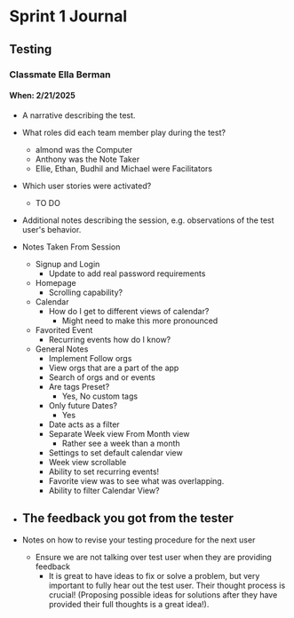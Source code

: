 # Sprint 1 Journal

## Testing

### Classmate Ella Berman
#### When: 2/21/2025

- A narrative describing the test.

- What roles did each team member play during the test?
    - almond was the Computer
    - Anthony was the Note Taker
    - Ellie, Ethan, Budhil and Michael were Facilitators

- Which user stories were activated?
    - TO DO

- Additional notes describing the session, e.g. observations of the test user's behavior.

- Notes Taken From Session
    - Signup and Login
        - Update to add real password requirements
    - Homepage
        - Scrolling capability?
    - Calendar
        - How do I get to different views of calendar?
            - Might need to make this more pronounced
    - Favorited Event
        - Recurring events how do I know?
    - General Notes
        - Implement Follow orgs
        - View orgs that are a part of the app
        - Search of orgs and or events
        - Are tags Preset?
            - Yes, No custom tags
        - Only future Dates?
            - Yes
        - Date acts as a filter
        - Separate Week view From Month view
            - Rather see a week than a month
        - Settings to set default calendar view
        - Week view scrollable
        - Ability to set recurring events!
        - Favorite view was to see what was overlapping.
        - Ability to filter Calendar View?

- The feedback you got from the tester
    - 

- Notes on how to revise your testing procedure for the next user
    - Ensure we are not talking over test user when they are providing feedback
        - It is great to have ideas to fix or solve a problem, but very important to fully hear out the test user. Their thought process is crucial! (Proposing possible ideas for solutions after they have provided their full thoughts is a great idea!).